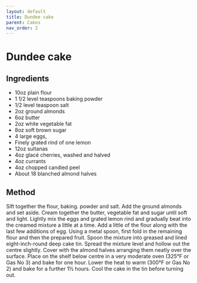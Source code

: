 ```yaml
---
layout: default
title: Dundee cake
parent: Cakes
nav_order: 2
---
```


# Dundee cake

## Ingredients

* 10oz plain flour
* 1 1/2 level teaspoons baking powder
* 1/2 level teaspoon salt
* 2oz ground almonds
* 6oz butter
* 2oz white vegetable fat
* 8oz soft brown sugar
* 4 large eggs,
* Finely grated rind of one lemon
* 12oz sultanas
* 4oz glacé cherries, washed and halved
* 4oz currants
* 4oz chopped candied peel
* About 18 blanched almond halves

## Method

Sift together the flour, baking. powder and salt. Add the ground almonds and set aside.
Cream together the butter, vegetable fat and sugar until soft and light.
Lightly mix the eggs and grated lemon rind and gradually beat into the creamed mixture a little at a time.
Add a little of the flour along with the last few additions of egg. 
Using a metal spoon, first fold in the remaining flour and then the prepared fruit.
Spoon the mixture into greased and lined eight-inch-round deep cake tin.
Spread the mixture level and hollow out the centre slightly.
Cover with the almond halves arranging them neatly over the surface. 
Place on the shelf below centre in a very moderate oven (325°F or Gas No 3) 
and bake for one hour. 
Lower the heat to warm (300°F or Gas No 2) and bake for a further 1½ hours. 
Cool the cake in the tin before turning out.

